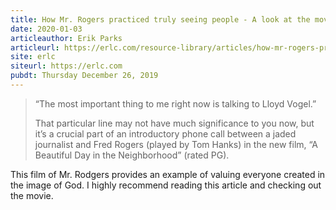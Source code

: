 ```yaml
---
title: How Mr. Rogers practiced truly seeing people - A look at the movie “A Beautiful Day in the Neighborhood”
date: 2020-01-03
articleauthor: Erik Parks
articleurl: https://erlc.com/resource-library/articles/how-mr-rogers-practiced-truly-seeing-people
site: erlc
siteurl: https://erlc.com
pubdt: Thursday December 26, 2019
---
```


> “The most important thing to me right now is talking to Lloyd Vogel.” 
>   
> That particular line may not have much significance to you now, but it’s a crucial part of an introductory phone call between a jaded journalist and Fred Rogers (played by Tom Hanks) in the new film, “A Beautiful Day in the Neighborhood” (rated PG).

This film of Mr. Rodgers provides an example of valuing everyone created in the image of God. I highly recommend reading this article and checking out the movie.